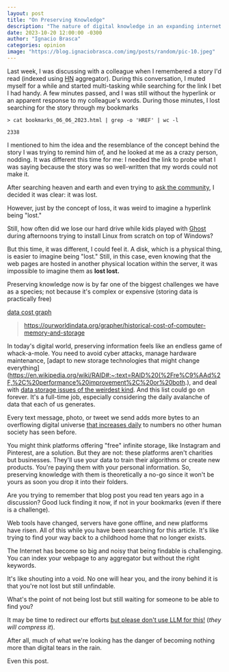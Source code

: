 ```yaml
---
layout: post
title: "On Preserving Knowledge"
description: "The nature of digital knowledge in an expanding internet landscape"
date: 2023-10-20 12:00:00 -0300
author: "Ignacio Brasca"
categories: opinion
image: "https://blog.ignaciobrasca.com/img/posts/random/pic-10.jpeg"
---
```

Last week, I was discussing with a colleague when I remembered a story I'd read (indexed using [HN](https://news.ycombinator.com/) aggregator). During this conversation, I muted myself for a while and started multi-tasking while searching for the link I bet I had handy. A few minutes passed, and I was still without the hyperlink or an apparent response to my colleague's words. During those minutes, I lost searching for the story through my bookmarks

```
> cat bookmarks_06_06_2023.html | grep -o 'HREF' | wc -l

2338
```

I mentioned to him the idea and the resemblance of the concept behind the story I was trying to remind him of, and he looked at me as a crazy person, nodding. It was different this time for me: I needed the link to probe what I was saying because the story was so well-written that my words could not make it. 

After searching heaven and earth and even trying to [ask the community](https://news.ycombinator.com/item?id=37868033), I decided it was clear: it was lost. 

However, just by the concept of loss, it was weird to imagine a hyperlink being "lost."

Still, how often did we lose our hard drive while kids played with [Ghost](https://en.wikipedia.org/wiki/Ghost_(disk_utility)) during afternoons trying to install Linux from scratch on top of Windows?

But this time, it was different, I could feel it. A disk, which is a physical thing, is easier to imagine being "lost." Still, in this case, even knowing that the web pages are hosted in another physical location within the server, it was impossible to imagine them as **lost lost.**

Preserving knowledge now is by far one of the biggest challenges we have as a species; not because it's complex or expensive (storing data is practically free)

[data cost graph](https://blog.ignaciobrasca.com/img/posts/random/pic-11.jpeg)
> https://ourworldindata.org/grapher/historical-cost-of-computer-memory-and-storage

In today's digital world, preserving information feels like an endless game of whack-a-mole. You need to avoid cyber attacks, manage hardware maintenance, [adapt to new storage technologies that might change everything](https://en.wikipedia.org/wiki/RAID#:~:text=RAID%20(%2Fre%C9%AAd%2F,%2C%20performance%20improvement%2C%20or%20both.), and deal with [data storage issues of the weirdest kind](https://cve.mitre.org/cgi-bin/cvename.cgi?name=CVE-2022-38392). And this list could go on forever. It's a full-time job, especially considering the daily avalanche of data that each of us generates. 

Every text message, photo, or tweet we send adds more bytes to an overflowing digital universe [that increases daily](https://www.worldwidewebsize.com/) to numbers no other human society has seen before.

You might think platforms offering "free" infinite storage, like Instagram and Pinterest, are a solution. But they are not: these platforms aren't charities but businesses. They'll use your data to train their algorithms or create new products. You're paying them with your personal information. So, preserving knowledge with them is theoretically a no-go since it won't be yours as soon you drop it into their folders.

Are you trying to remember that blog post you read ten years ago in a discussion? Good luck finding it now, if not in your bookmarks (even if there is a challenge). 

Web tools have changed, servers have gone offline, and new platforms have risen. All of this while you have been searching for this article. It's like trying to find your way back to a childhood home that no longer exists.

The Internet has become so big and noisy that being findable is challenging. You can index your webpage to any aggregator but without the right keywords. 

It's like shouting into a void. No one will hear you, and the irony behind it is that you're not lost but still unfindable. 

What's the point of not being lost but still waiting for someone to be able to find you?

It may be time to redirect our efforts [but please don't use LLM for this!](https://writings.stephenwolfram.com/2023/02/what-is-chatgpt-doing-and-why-does-it-work/) (*they will compress it*).

After all, much of what we're looking has the danger of becoming nothing more than digital tears in the rain.

Even this post.